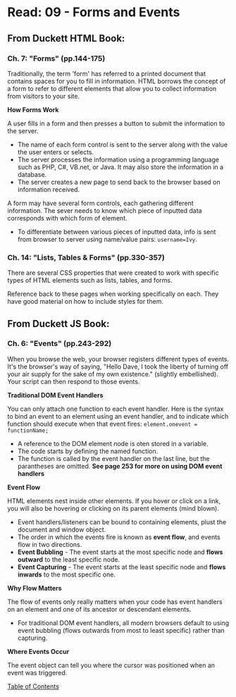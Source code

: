 # Read: 09 - Forms and Events

## From Duckett HTML Book:

### Ch. 7: "Forms" (pp.144-175)

Traditionally, the term 'form' has referred to a printed document that contains spaces for you to fill in information. HTML borrows the concept of a form to refer to different elements that allow you to collect information from visitors to your site.

**How Forms Work**

A user fills in a form and then presses a button to submit the information to the server.
- The name of each form control is sent to the server along with the value the user enters or selects.
- The server processes the information using a programming language such as PHP, C#, VB.net, or Java. It may also store the information in a database.
- The server creates a new page to send back to the browser based on information received. 

A form may have several form controls, each gathering different information. The sever needs to know which piece of inputted data corresponds with which form of element. 
- To differentiate between various pieces of inputted data, info is sent from browser to server using name/value pairs: ```username=Ivy```.

### Ch. 14: "Lists, Tables & Forms" (pp.330-357)

There are several CSS properties that were created to work with specific types of HTML elements such as lists, tables, and forms.

Reference back to these pages when working specifically on each. They have good material on how to include styles for them. 

## From Duckett JS Book:

### Ch. 6: "Events" (pp.243-292)

When you browse the web, your browser registers different types of events. It's the browser's way of saying, "Hello Dave, I took the liberty of turning off your air supply for the sake of my own existence."
(slightly embellished). Your script can then respond to those events.

**Traditional DOM Event Handlers**

You can only attach one function to each event handler.
Here is the syntax to bind an event to an element using an event handler, and to indicate which function should execute when that event fires: ```element.onevent = functionName;```
- A reference to the DOM element node is oten stored in a variable. 
- The code starts by defining the named function.
- The function is called by the event handler on the last line, but the parantheses are omitted.
**See page 253 for more on using DOM event handlers**

**Event Flow**

HTML elements nest inside other elements. If you hover or click on a link, you will also be hovering or clicking on its parent elements (mind blown).
- Event handlers/listeners can be bound to containing elements, plust the document and window object. 
- The order in which the events fire is known as **event flow**, and events flow in two directions. 
- **Event Bubbling** - The event starts at the most specific node and **flows outward** to the least specific node. 
- **Event Capturing** - The event starts at the least specific node and **flows inwards** to the most specific one. 

**Why Flow Matters**

The flow of events only really matters when your code has event handlers on an element and one of its ancestor or descendant elements. 
- For traditional DOM event handlers, all modern browsers default to using event bubbling (flows outwards from most to least specific) rather than capturing.

**Where Events Occur**

The event object can tell you where the cursor was positioned when an event was triggered. 

[Table of Contents](../index.md)